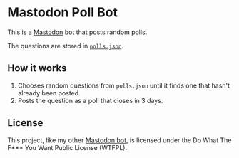# Mastodon Poll Bot

This is a [Mastodon](https://joinmastodon.org/) bot that posts random polls.

The questions are stored in [`polls.json`](./polls.json).

## How it works

1. Chooses random questions from `polls.json` until it finds one that hasn't
   already been posted.
2. Posts the question as a poll that closes in 3 days.

## License

This project, like my other
[Mastodon bot](https://github.com/Kaamkiya/mastodon_trivia), is licensed under
the Do What The F\*\*\* You Want Public License (WTFPL).

